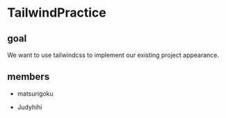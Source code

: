 # TailwindPractice

## goal

We want to use tailwindcss to implement our existing project appearance.

## members

 - matsurigoku

 - Judyhihi
